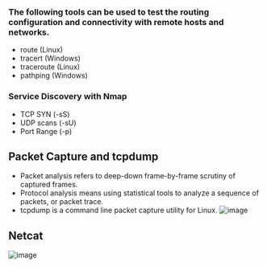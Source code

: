 ### The following tools can be used to test the routing configuration and connectivity with remote hosts and networks.

 - route (Linux)
 - tracert (Windows)
 - traceroute (Linux)
 - pathping (Windows)

### Service Discovery with Nmap

 - TCP SYN (-sS)
 - UDP scans (-sU)
 - Port Range (-p)

## Packet Capture and tcpdump

 - Packet analysis refers to deep-down frame-by-frame scrutiny of captured frames.
 - Protocol analysis means using statistical tools to analyze a sequence of packets, or packet trace.
 - tcpdump is a command line packet capture utility for Linux.
![image](https://user-images.githubusercontent.com/63236771/125938405-7fb70036-33f3-4586-80a6-e185d450c10d.png)

## Netcat

![image](https://user-images.githubusercontent.com/63236771/125938949-acceeab4-1374-4605-a790-85ef8814d5a7.png)
